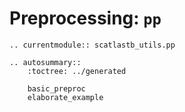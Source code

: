 # Preprocessing: `pp`

```{eval-rst}
.. currentmodule:: scatlastb_utils.pp
```

```{eval-rst}
.. autosummary::
    :toctree: ../generated

    basic_preproc
    elaborate_example
```
